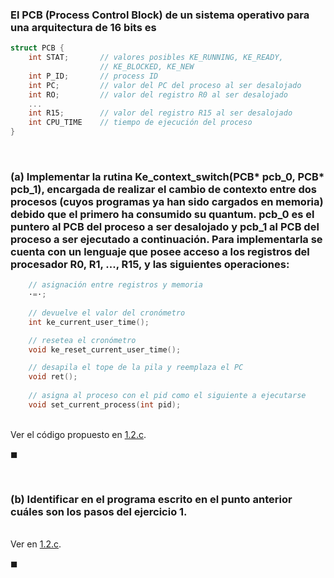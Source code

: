 ### El PCB (Process Control Block) de un sistema operativo para una arquitectura de 16 bits es

```C
struct PCB {
    int STAT;       // valores posibles KE_RUNNING, KE_READY,   
                    // KE_BLOCKED, KE_NEW
    int P_ID;       // process ID
    int PC;         // valor del PC del proceso al ser desalojado
    int RO;         // valor del registro R0 al ser desalojado
    ...
    int R15;        // valor del registro R15 al ser desalojado
    int CPU_TIME    // tiempo de ejecución del proceso
}
```

<br>

### (a) Implementar la rutina Ke_context_switch(PCB* pcb_0, PCB* pcb_1), encargada de realizar el cambio de contexto entre dos procesos (cuyos programas ya han sido cargados en memoria) debido que el primero ha consumido su quantum. pcb_0 es el puntero al PCB del proceso a ser desalojado y pcb_1 al PCB del proceso a ser ejecutado a continuación. Para implementarla se cuenta con un lenguaje que posee acceso a los registros del procesador R0, R1, ..., R15, y las siguientes operaciones:

```C
    // asignación entre registros y memoria
    ·=·; 
    
    // devuelve el valor del cronómetro
    int ke_current_user_time(); 

    // resetea el cronómetro
    void ke_reset_current_user_time(); 

    // desapila el tope de la pila y reemplaza el PC
    void ret(); 
    
    // asigna al proceso con el pid como el siguiente a ejecutarse
    void set_current_process(int pid);
```

\
Ver el código propuesto en [1.2.c](./impl/1.2.c).

$\blacksquare$


<br>

### (b) Identificar en el programa escrito en el punto anterior cuáles son los pasos del ejercicio 1.

\
Ver en [1.2.c](./impl/1.2.c).

$\blacksquare$
